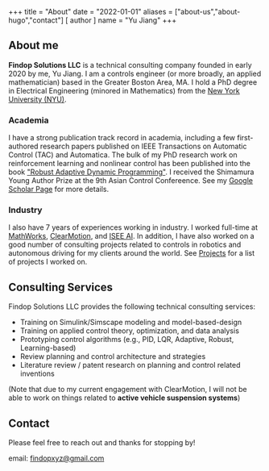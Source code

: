 +++
title = "About"
date = "2022-01-01"
aliases = ["about-us","about-hugo","contact"]
[ author ]
  name = "Yu Jiang"
+++

## About me
**Findop Solutions LLC** is a technical consulting company founded in early 2020 by me, Yu Jiang. I am a controls engineer (or more broadly, an applied mathematician) based in the Greater Boston Area, MA. I hold a PhD degree in Electrical Engineering (minored in Mathematics) from the [New York University (NYU)](https://www.nyu.edu). 

### Academia
I have a strong publication track record in academia, including a few first-authored research papers published on IEEE Transactions on Automatic Control (TAC) and Automatica. The bulk of my PhD research work on reinforcement learning and nonlinear control has been published into the book ["Robust Adaptive Dynamic Programming"](https://www.wiley.com/en-us/Robust+Adaptive+Dynamic+Programming-p-9781119132646). I received the Shimamura Young Author Prize at the 9th Asian Control Confereence. See my [Google Scholar Page](https://scholar.google.com/citations?user=QYanTRsAAAAJ&hl=en) for more details.

### Industry

I also have 7 years of experiences working in industry. I worked full-time at [MathWorks](https://www.mathworks.com), [ClearMotion](https://www.clearmotion.com), and [ISEE AI](https://www.isee.ai). In addition, I have also worked on a good number of consulting projects related to controls in robotics and autonomous driving for my clients around the world. See [Projects](...) for a list of projects I worked on.


## Consulting Services
Findop Solutions LLC provides the following technical consulting services:

* Training on Simulink/Simscape modeling and model-based-design
* Training on applied control theory, optimization, and data analysis
* Prototyping control algorithms (e.g., PID, LQR, Adaptive, Robust, Learning-based)
* Review planning and control architecture and strategies
* Literature review / patent research on planning and control related inventions

(Note that due to my current engagement with ClearMotion, I will not be able to work on things related to **active vehicle suspension systems**)

## Contact
Please feel free to reach out and thanks for stopping by!

email: findopxyz@gmail.com
